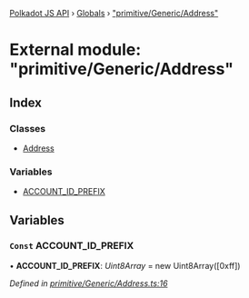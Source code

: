 [Polkadot JS API](../README.md) › [Globals](../globals.md) › ["primitive/Generic/Address"](_primitive_generic_address_.md)

# External module: "primitive/Generic/Address"

## Index

### Classes

* [Address](../classes/_primitive_generic_address_.address.md)

### Variables

* [ACCOUNT_ID_PREFIX](_primitive_generic_address_.md#const-account_id_prefix)

## Variables

### `Const` ACCOUNT_ID_PREFIX

• **ACCOUNT_ID_PREFIX**: *Uint8Array* =  new Uint8Array([0xff])

*Defined in [primitive/Generic/Address.ts:16](https://github.com/polkadot-js/api/blob/6b8d0207a6/packages/types/src/primitive/Generic/Address.ts#L16)*
